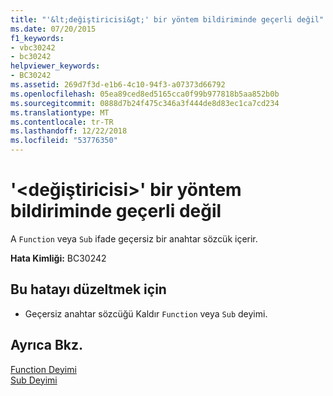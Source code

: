 ```yaml
---
title: "'&lt;değiştiricisi&gt;' bir yöntem bildiriminde geçerli değil"
ms.date: 07/20/2015
f1_keywords:
- vbc30242
- bc30242
helpviewer_keywords:
- BC30242
ms.assetid: 269d7f3d-e1b6-4c10-94f3-a07373d66792
ms.openlocfilehash: 05ea89ced8ed5165cca0f99b977818b5aa852b0b
ms.sourcegitcommit: 0888d7b24f475c346a3f444de8d83ec1ca7cd234
ms.translationtype: MT
ms.contentlocale: tr-TR
ms.lasthandoff: 12/22/2018
ms.locfileid: "53776350"
---
```

# <a name="ltmodifiergt-is-not-valid-on-a-method-declaration"></a>'&lt;değiştiricisi&gt;' bir yöntem bildiriminde geçerli değil
A `Function` veya `Sub` ifade geçersiz bir anahtar sözcük içerir.  
  
 **Hata Kimliği:** BC30242  
  
## <a name="to-correct-this-error"></a>Bu hatayı düzeltmek için  
  
-   Geçersiz anahtar sözcüğü Kaldır `Function` veya `Sub` deyimi.  
  
## <a name="see-also"></a>Ayrıca Bkz.  
 [Function Deyimi](../../visual-basic/language-reference/statements/function-statement.md)  
 [Sub Deyimi](../../visual-basic/language-reference/statements/sub-statement.md)
